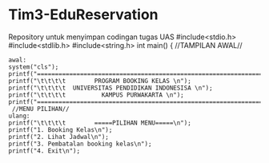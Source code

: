 # Tim3-EduReservation
Repository untuk menyimpan codingan tugas UAS
#include<stdio.h>
#include<stdlib.h>
#include<string.h>
int main()
{
    //TAMPILAN AWAL//

    awal:
    system("cls");
    printf("=========================================================================================================\n");
    printf("\t\t\t\t        PROGRAM BOOKING KELAS \n");
    printf("\t\t\t\t  UNIVERSITAS PENDIDIKAN INDONESISA \n");
    printf("\t\t\t\t          KAMPUS PURWAKARTA \n");
    printf("=========================================================================================================\n\n");
     //MENU PILIHAN//
    ulang:
    printf("\t\t\t\t        =====PILIHAN MENU=====\n");
    printf("1. Booking Kelas\n");
    printf("2. Lihat Jadwal\n");
    printf("3. Pembatalan booking kelas\n");
    printf("4. Exit\n");
